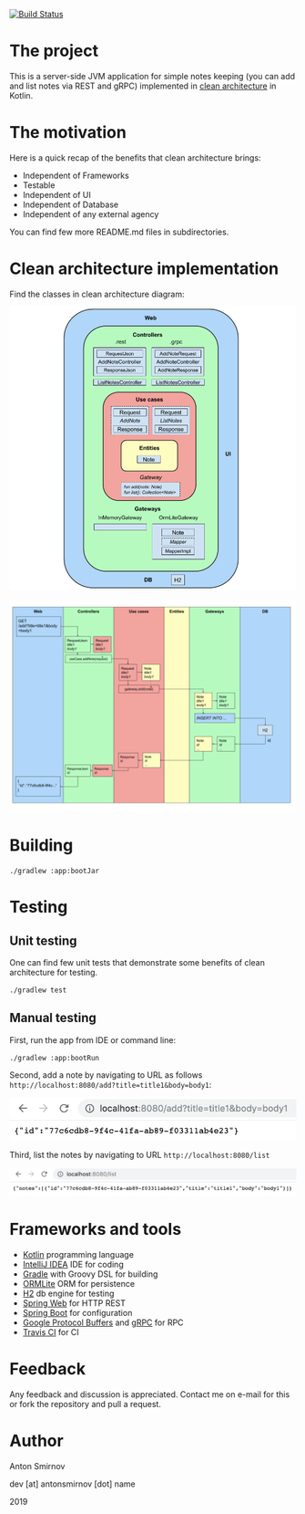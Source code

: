 [![Build Status](https://travis-ci.org/4ntoine/NotesServerApp.svg?branch=master)](https://travis-ci.org/4ntoine/NotesServerApp)

# The project

This is a server-side JVM application for simple notes keeping (you can add and list notes via REST and gRPC) implemented in [clean architecture](https://blog.cleancoder.com/uncle-bob/2012/08/13/the-clean-architecture.html) in Kotlin.

# The motivation

Here is a quick recap of the benefits that clean architecture brings:

* Independent of Frameworks
* Testable
* Independent of UI
* Independent of Database
* Independent of any external agency

You can find few more README.md files in subdirectories.

# Clean architecture implementation

Find the classes in clean architecture diagram:

![Clean architecture diagram](https://github.com/4ntoine/NotesServerApp/blob/master/images/my_clean_arch.png?raw=true)

![Sequence diagram](https://github.com/4ntoine/NotesServerApp/blob/master/images/sequence.png?raw=true)

# Building

	./gradlew :app:bootJar

# Testing

## Unit testing

One can find few unit tests that demonstrate some benefits of clean architecture for testing.

	./gradlew test

## Manual testing

First, run the app from IDE or command line:

	./gradlew :app:bootRun

Second, add a note by navigating to URL as follows `http://localhost:8080/add?title=title1&body=body1`:

![Add a note](https://github.com/4ntoine/NotesServerApp/blob/master/images/add_note.png?raw=true)

Third, list the notes by navigating to URL `http://localhost:8080/list`

![List the notes](https://github.com/4ntoine/NotesServerApp/blob/master/images/list_notes.png?raw=true)

# Frameworks and tools

* [Kotlin](https://kotlinlang.org/) programming language
* [IntelliJ IDEA](https://www.jetbrains.com/idea/) IDE for coding
* [Gradle](https://gradle.org/) with Groovy DSL for building
* [ORMLite](http://ormlite.com/) ORM for persistence
* [H2](https://www.h2database.com/html/main.html) db engine for testing
* [Spring Web](https://docs.spring.io/spring/docs/current/spring-framework-reference/web.html) for HTTP REST
* [Spring Boot](https://spring.io/projects/spring-boot) for configuration
* [Google Protocol Buffers](https://developers.google.com/protocol-buffers) and [gRPC](https://grpc.io/) for RPC
* [Travis CI](https://travis-ci.org/) for CI

# Feedback

Any feedback and discussion is appreciated.
Contact me on e-mail for this or fork the repository and pull a request.

# Author

Anton Smirnov

dev [at] antonsmirnov [dot] name

2019